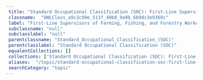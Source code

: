 ```yaml
--- 
 title: "Standard Occupational Classification (SOC): First-Line Supervisors of Farming, Fishing, and Forestry Workers" 
 classname:  "OWLClass_a9c3c99e_511f_49b8_9a9b_6b9dc3e9369c" 
 label: "First-Line Supervisors of Farming, Fishing, and Forestry Workers" 
 subclassname: "null" 
 subclasslabel: "null" 
 parentclassname: "Standard_Occupational_Classification_(SOC)" 
 parentclasslabel: "Standard Occupational Classification (SOC)" 
 equalentCollections: [] 
 collections: ['Standard Occupational Classification (SOC): First-Line Supervisors of Farming, Fishing, and Forestry Workers']
 aliases:  "/topic/standard-occupational-classification-soc-first-line-supervisors-of-farming-fishing-and-forestry-workers"  
 searchCategory: "topic" 
---
```

